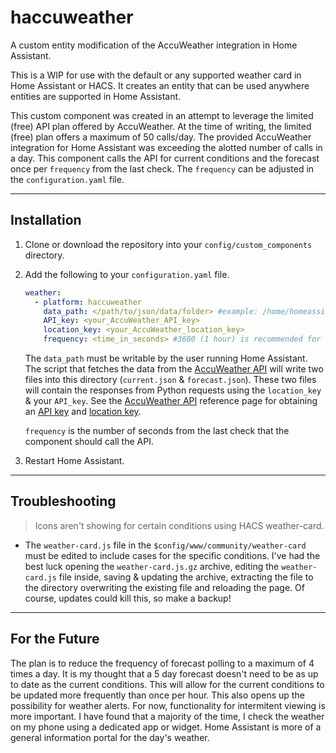 # haccuweather

A custom entity modification of the AccuWeather integration in Home Assistant.

This is a WIP for use with the default or any supported weather card in Home Assistant or HACS. It creates an entity that can be used anywhere entities are supported in Home Assistant.

This custom component was created in an attempt to leverage the limited (free) API plan offered by AccuWeather. At the time of writing, the limited (free) plan offers a maximum of 50 calls/day. The provided AccuWeather integration for Home Assistant was exceeding the alotted number of calls in a day. This component calls the API for current conditions and the forecast once per `frequency` from the last check. The `frequency` can be adjusted in the `configuration.yaml` file.

---

## Installation

1. Clone or download the repository into your `config/custom_components` directory.

2. Add the following to your `configuration.yaml` file.

    ```yaml
    weather:
      - platform: haccuweather
        data_path: </path/to/json/data/folder> #example: /home/homeassistant/.homeassitant/custom_components/haccuweather/data
        API_key: <your_AccuWeather_API_key>
        location_key: <your_AccuWeather_location_key>
        frequency: <time_in_seconds> #3600 (1 hour) is recommended for the limited plan
    ```

    The `data_path` must be writable by the user running Home Assistant. The script that fetches the data from the [AccuWeather API](https://developer.accuweather.com/) will write two files into this directory (`current.json` & `forecast.json`). These two files will contain the responses from Python requests using the `location_key` & your `API_key`. See the [AccuWeather API](https://developer.accuweather.com/) reference page for obtaining an [API key](https://developer.accuweather.com/user/me/apps) and [location key](https://developer.accuweather.com/accuweather-locations-api/apis).

    `frequency` is the number of seconds from the last check that the component should call the API.

3. Restart Home Assistant.

---

## Troubleshooting

> Icons aren't showing for certain conditions using HACS weather-card.

- The `weather-card.js` file in the `$config/www/community/weather-card` must be edited to include cases for the specific conditions. I've had the best luck opening the `weather-card.js.gz` archive, editing the `weather-card.js` file inside, saving & updating the archive, extracting the file to the directory overwriting the existing file and reloading the page. Of course, updates could kill this, so make a backup!

---

## For the Future

The plan is to reduce the frequency of forecast polling to a maximum of 4 times a day. It is my thought that a 5 day forecast doesn't need to be as up to date as the current conditions. This will allow for the current conditions to be updated more frequently than once per hour. This also opens up the possibility for weather alerts. For now, functionality for intermitent viewing is more important. I have found that a majority of the time, I check the weather on my phone using a dedicated app or widget. Home Assistant is more of a general information portal for the day's weather.
